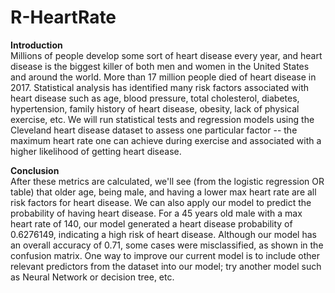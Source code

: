 # R-HeartRate
**Introduction** </br>
Millions of people develop some sort of heart disease every year, and heart disease is the
biggest killer of both men and women in the United States and around the world. More than
17 million people died of heart disease in 2017. Statistical analysis has identified many risk
factors associated with heart disease such as age, blood pressure, total cholesterol,
diabetes, hypertension, family history of heart disease, obesity, lack of physical exercise,
etc. We will run statistical tests and regression models using the Cleveland heart disease
dataset to assess one particular factor -- the maximum heart rate one can achieve during
exercise and associated with a higher likelihood of getting heart disease.

**Conclusion** </br>
After these metrics are calculated, we'll see (from the logistic regression OR table) that older
age, being male, and having a lower max heart rate are all risk factors for heart disease. We
can also apply our model to predict the probability of having heart disease. For a 45 years
old male with a max heart rate of 140, our model generated a heart disease probability of
0.6276149, indicating a high risk of heart disease. Although our model has an overall
accuracy of 0.71, some cases were misclassified, as shown in the confusion matrix. One way
to improve our current model is to include other relevant predictors from the dataset into
our model; try another model such as Neural Network or decision tree, etc.
